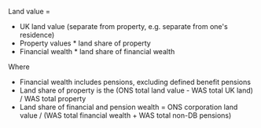 Land value = 
* UK land value (separate from property, e.g. separate from one's residence)
* Property values * land share of property
* Financial wealth * land share of financial wealth

Where
* Financial wealth includes pensions, excluding defined benefit pensions
* Land share of property is the (ONS total land value - WAS total UK land) / WAS total property
* Land share of financial and pension wealth = ONS corporation land value / (WAS total financial wealth + WAS total non-DB pensions)
